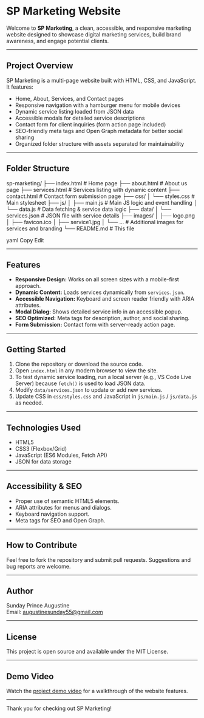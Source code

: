 # SP Marketing Website

Welcome to **SP Marketing**, a clean, accessible, and responsive marketing website designed to showcase digital marketing services, build brand awareness, and engage potential clients.

---

## Project Overview

SP Marketing is a multi-page website built with HTML, CSS, and JavaScript. It features:

- Home, About, Services, and Contact pages
- Responsive navigation with a hamburger menu for mobile devices
- Dynamic service listing loaded from JSON data
- Accessible modals for detailed service descriptions
- Contact form for client inquiries (form action page included)
- SEO-friendly meta tags and Open Graph metadata for better social sharing
- Organized folder structure with assets separated for maintainability

---

## Folder Structure

sp-marketing/
├── index.html # Home page
├── about.html # About us page
├── services.html # Services listing with dynamic content
├── contact.html # Contact form submission page
├── css/
│ └── styles.css # Main stylesheet
├── js/
│ ├── main.js # Main JS logic and event handling
│ └── data.js # Data fetching & service data logic
├── data/
│ └── services.json # JSON file with service details
├── images/
│ ├── logo.png
│ ├── favicon.ico
│ ├── service1.jpg
│ └── ... # Additional images for services and branding
└── README.md # This file

yaml
Copy
Edit

---

## Features

- **Responsive Design:** Works on all screen sizes with a mobile-first approach.
- **Dynamic Content:** Loads services dynamically from `services.json`.
- **Accessible Navigation:** Keyboard and screen reader friendly with ARIA attributes.
- **Modal Dialog:** Shows detailed service info in an accessible popup.
- **SEO Optimized:** Meta tags for description, author, and social sharing.
- **Form Submission:** Contact form with server-ready action page.

---

## Getting Started

1. Clone the repository or download the source code.
2. Open `index.html` in any modern browser to view the site.
3. To test dynamic service loading, run a local server (e.g., VS Code Live Server) because `fetch()` is used to load JSON data.
4. Modify `data/services.json` to update or add new services.
5. Update CSS in `css/styles.css` and JavaScript in `js/main.js` / `js/data.js` as needed.

---

## Technologies Used

- HTML5
- CSS3 (Flexbox/Grid)
- JavaScript (ES6 Modules, Fetch API)
- JSON for data storage

---

## Accessibility & SEO

- Proper use of semantic HTML5 elements.
- ARIA attributes for menus and dialogs.
- Keyboard navigation support.
- Meta tags for SEO and Open Graph.

---

## How to Contribute

Feel free to fork the repository and submit pull requests. Suggestions and bug reports are welcome.

---

## Author

Sunday Prince Augustine  
Email: augustinesunday55@gmail.com

---

## License

This project is open source and available under the MIT License.

---

## Demo Video

Watch the [project demo video](https://youtu.be/your-video-link) for a walkthrough of the website features.

---

Thank you for checking out SP Marketing!